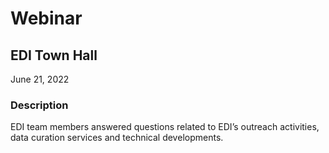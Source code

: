 # Webinar

## EDI Town Hall

June 21, 2022

### Description

EDI team members answered questions related to EDI’s outreach activities, data curation services and technical developments.

<!-- Webinars -->

